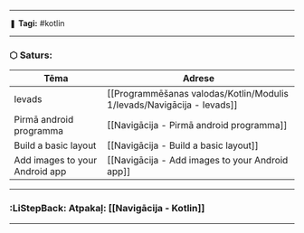 ___

❚ **Tagi:** #kotlin 

---
### ⬡ Saturs:

| Tēma                           | Adrese                                                                 |
| ------------------------------ | ---------------------------------------------------------------------- |
| Ievads                         | [[Programmēšanas valodas/Kotlin/Modulis 1/Ievads/Navigācija - Ievads]] |
| Pirmā android programma        | [[Navigācija - Pirmā android programma]]                               |
| Build a basic layout           | [[Navigācija - Build a basic layout]]                                  |
| Add images to your Android app | [[Navigācija - Add images to your Android app]]                        |

---
### :LiStepBack: Atpakaļ: [[Navigācija - Kotlin]]

___